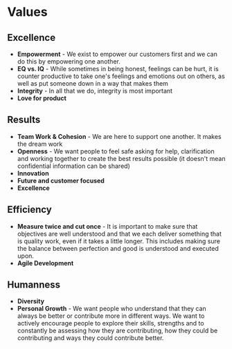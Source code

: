# Values

## Excellence 
- __Empowerment__ - We exist to empower our customers first and we can do this by empowering one another. 
- __EQ vs. IQ__ - While sometimes in being honest, feelings can be hurt, it is counter productive to take one's feelings and emotions out on others, as well as put someone down in a way that makes them
- __Integrity__ - In all that we do, integrity is most important
- __Love for product__

## Results 
- __Team Work & Cohesion__ - We are here to support one another. It makes the dream work 
- __Openness__ - We want people to feel safe asking for help, clarification and working together to create the best results possible (it doesn't mean confidential information can be shared) 
- __Innovation__ 
- __Future and customer focused__
- __Excellence__ 

## Efficiency 
- __Measure twice and cut once__ - It is important to make sure that objectives are well understood and that we each deliver something that is quality work, even if it takes a little longer.  This includes making sure the balance between perfection and good is understood and executed upon. 
- __Agile Development__

## Humanness 
- __Diversity__ 
- __Personal Growth__ - We want people who understand that they can always be better or contribute more in different ways. We want to actively encourage people to explore their skills, strengths and to constantly be assessing how they are contributing, how they could be contributing and ways they could contribute better. 

